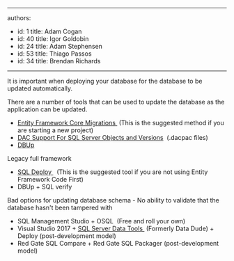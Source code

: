 

---
authors:
  - id: 1
    title: Adam Cogan
  - id: 40
    title: Igor Goldobin
  - id: 24
    title: Adam Stephensen
  - id: 53
    title: Thiago Passos
  - id: 34
    title: Brendan Richards
---




<span class='intro'> <p class="ssw15-rteElement-P">It is important when deploying your database for the database to be updated automatically.​​​<br></p>
 </span>

<p>There are a number of tools that can be used to update the database as the application can be updated.<br></p><ul><li><a href="https&#58;//docs.microsoft.com/en-us/ef/core/managing-schemas/migrations/">Entity Framework Core Migrations&#160;</a>&#160;(This is the suggested method if you are starting a new project)</li><li><a href="https&#58;//technet.microsoft.com/en-us/library/ee210549%28v=sql.110%29.aspx">DAC Support For SQL Server Objects and Versions</a>&#160;&#160;(.dacpac files)</li><li><a href="https&#58;//dbup.readthedocs.io/en/latest/">DBUp</a></li></ul><p>Legacy full framework<br></p><ul><li><a href="http&#58;//sqldeploy.com/">SQL Deploy&#160;</a>&#160;&#160;(This is the suggested tool if you are not using Entity Framework&#160;Code First)<br></li><li>DBUp&#160;+ SQL verify<br></li></ul><p>Bad options for updating database schema - No ability to validate that the database hasn't been tampered with&#160;<br></p><ul><li>SQL Management&#160;Studio + OSQL&#160; (Free and roll your own)</li><li>Visual Studio 2017 +&#160;<a href="https&#58;//visualstudio.microsoft.com/vs/features/ssdt/">SQL Server Data Tools&#160;</a>&#160;(Formerly&#160;Data Dude) + Deploy&#160;(post-development model)</li><li>Red Gate SQL Compare + Red Gate SQL Packager (post-development model)<br></li></ul>


